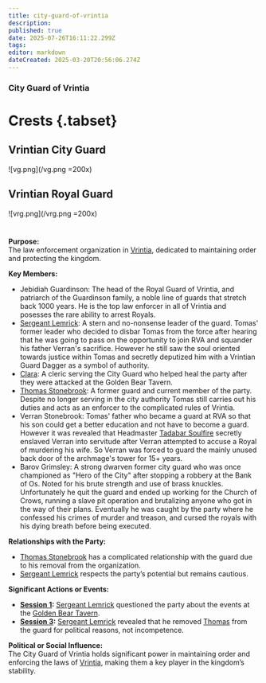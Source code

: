 ```yaml
---
title: city-guard-of-vrintia
description: 
published: true
date: 2025-07-26T16:11:22.299Z
tags: 
editor: markdown
dateCreated: 2025-03-20T20:56:06.274Z
---
```


### **City Guard of Vrintia**  
# Crests {.tabset}
## Vrintian City Guard
![vg.png](/vg.png =200x) 
## Vrintian Royal Guard
![vrg.png](/vrg.png =200x) 
#

**Purpose:**  
The law enforcement organization in [Vrintia](/locations/vrintia), dedicated to maintaining order and protecting the kingdom.

**Key Members:**  
- Jebidiah Guardinson: The head of the Royal Guard of Vrintia, and patriarch of the Guardinson family, a noble line of guards that stretch back 1000 years. He is the top law enforcer in all of Vrintia and posesses the rare ability to arrest Royals.
- [Sergeant Lemrick](/characters/sergeant-lemrick): A stern and no-nonsense leader of the guard. Tomas' former leader who decided to disbar Tomas from the force after hearing that he was going to pass on the opportunity to join RVA and squander his father Verran's sacrifice. However he still saw the soul oriented towards justice within Tomas and secretly deputized him with a Vrintian Guard Dagger as a symbol of authority. 
- [Clara](/characters/clara-the-cleric): A cleric serving the City Guard who helped heal the party after they were attacked at the Golden Bear Tavern.
- [Thomas Stonebrook](/characters/thomas-stonebrook): A former guard and current member of the party. Despite no longer serving in the city authority Tomas still carries out his duties and acts as an enforcer to the complicated rules of Vrintia. 
- Verran Stonebrook: Tomas' father who became a guard at RVA so that his son could get a better education and not have to become a guard. However it was revealed that Headmaster [Tadabar Soulfire](/characters/tadabar-soulfire) secretly enslaved Verran into servitude after Verran attempted to accuse a Royal of murdering his wife. So Verran was forced to guard the mainly unused back door of the archmage's tower for 15+ years.
- Barov Grimsley: A strong dwarven former city guard who was once championed as "Hero of the City" after stopping a robbery at the Bank of Os. Noted for his brute strength and use of brass knuckles. Unfortunately he quit the guard and ended up working for the Church of Crows, running a slave pit operation and brutalizing anyone who got in the way of their plans. Eventually he was caught by the party where he confessed his crimes of murder and treason, and cursed the royals with his dying breath before being executed. 

**Relationships with the Party:**  
- [Thomas Stonebrook](/characters/thomas-stonebrook) has a complicated relationship with the guard due to his removal from the organization.  
- [Sergeant Lemrick](/characters/sergeant-lemrick) respects the party’s potential but remains cautious.  

**Significant Actions or Events:**  
- **[Session 1](/session/session-1):** [Sergeant Lemrick](/characters/sergeant-lemrick) questioned the party about the events at the [Golden Bear Tavern](/locations/golden-bear-tavern).  
- **[Session 3](/session/session-3):** [Sergeant Lemrick](/characters/sergeant-lemrick) revealed that he removed [Thomas](/characters/thomas-stonebrook) from the guard for political reasons, not incompetence.  

**Political or Social Influence:**  
The City Guard of Vrintia holds significant power in maintaining order and enforcing the laws of [Vrintia](/locations/vrintia), making them a key player in the kingdom’s stability.  

